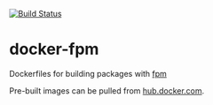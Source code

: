 [![Build Status](https://travis-ci.org/colinhoglund/docker-fpm.svg?branch=master)](https://travis-ci.org/colinhoglund/docker-fpm)

# docker-fpm
Dockerfiles for building packages with [fpm](https://github.com/jordansissel/fpm)

Pre-built images can be pulled from [hub.docker.com](https://hub.docker.com/r/colinhoglund/fpm/).

